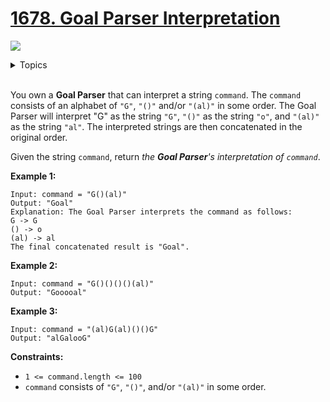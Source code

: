 # [1678. Goal Parser Interpretation](https://leetcode.cn/problems/goal-parser-interpretation/description/)

![](https://img.shields.io/badge/Difficulty-Easy-green.svg)

<details>
<summary>Topics</summary>

* [`String`](https://leetcode.com/tag/string/)

</details>
<br />

You own a **Goal Parser** that can interpret a string `command`. The `command` consists of an alphabet of `"G"`, `"()"` and/or `"(al)"` in some order. The Goal Parser will interpret "G" as the string `"G"`, `"()"` as the string `"o"`, and `"(al)"` as the string `"al"`. The interpreted strings are then concatenated in the original order.

Given the string `command`, return *the **Goal Parser**'s interpretation of `command`*.

 

**Example 1:**

    Input: command = "G()(al)"
    Output: "Goal"
    Explanation: The Goal Parser interprets the command as follows:
    G -> G
    () -> o
    (al) -> al
    The final concatenated result is "Goal".

**Example 2:**

    Input: command = "G()()()()(al)"
    Output: "Gooooal"

**Example 3:**

    Input: command = "(al)G(al)()()G"
    Output: "alGalooG"

**Constraints:**

 + `1 <= command.length <= 100`
 + `command` consists of `"G"`, `"()"`, and/or `"(al)"` in some order.
